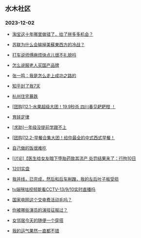 ## 水木社区 
### 2023-12-02

+ [淘宝这十年哪里做错了，给了拼多多机会？](https://www.mysmth.net/nForum/article/ITExpress/2506443)

+ [苏联为什么会输掉美蘇東西方的冷战？](https://www.mysmth.net/nForum/article/Reader/737635)

+ [打车说师傅麻烦快点儿很不礼貌吗](https://www.mysmth.net/nForum/article/FamilyLife/1766508087)

+ [怎么说服老人买国产品牌](https://www.mysmth.net/nForum/article/AutoWorld/1944732202)

+ [张一鸣：我是怎么走上成功之路的](https://www.mysmth.net/nForum/article/WorkLife/3448929)

+ [知乎封了我7天](https://www.mysmth.net/nForum/article/Joke/4139629)

+ [杭州住宅暴跌](https://www.mysmth.net/nForum/article/OurEstate/2893452)

+ [[团购]12.1-水果超级大团！19.9秒杀 四川春见耙耙柑 ！](https://www.mysmth.net/nForum/article/ADAgent_TG/1313333)

+ [育娃定律](https://www.mysmth.net/nForum/article/PreUnivEdu/127455)

+ [[求助]一年级没提前学跟不上](https://www.mysmth.net/nForum/article/ChildEducation/2316023)

+ [[团购]12.2-早餐合集大团！给你最全的中式西式早餐！](https://www.mysmth.net/nForum/article/ADAgent_TG/1313404)

+ [自己做的饭很难吃](https://www.mysmth.net/nForum/article/Tooooold/385109)

+ [[讨论]【医生给女友暗下堕胎药致其流产 处罚结果来了：行拘10日](https://www.mysmth.net/nForum/article/FamilyLife/1766509867)

+ [1201实盘](https://www.mysmth.net/nForum/article/Stock/10710763)

+ [我并线，已完成，然后和后车剐蹭，我的左后叶子板受损](https://www.mysmth.net/nForum/article/AutoWorld/1944730446)

+ [tv端咪咕视频能看CCTV-13/9/10实时直播吗](https://www.mysmth.net/nForum/article/DigiHome/1250010)

+ [国家电网这个交电费活动毛吗？](https://www.mysmth.net/nForum/article/CouponsLife/4464803)

+ [你被哪些演员的演技征服过？](https://www.mysmth.net/nForum/article/TV/1663457)

+ [女邻居今天的随便一个穿搭](https://www.mysmth.net/nForum/article/FashionShow/504255)

+ [我的运气果然一直都不错](https://www.mysmth.net/nForum/article/Age/20321129)

